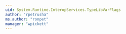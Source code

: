 ```yaml
---
uid: System.Runtime.InteropServices.TypeLibVarFlags
author: "rpetrusha"
ms.author: "ronpet"
manager: "wpickett"
---
```

